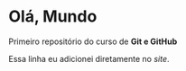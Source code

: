 # Olá, Mundo
Primeiro repositório do curso de **Git e GitHub**

Essa linha eu adicionei diretamente no *site*.
